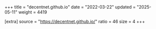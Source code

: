 +++
title = "decentnet.github.io"
date = "2022-03-22"
updated = "2025-05-11"
weight = 4419

[extra]
source = "https://decentnet.github.io/"
ratio = 46
size = 4
+++
